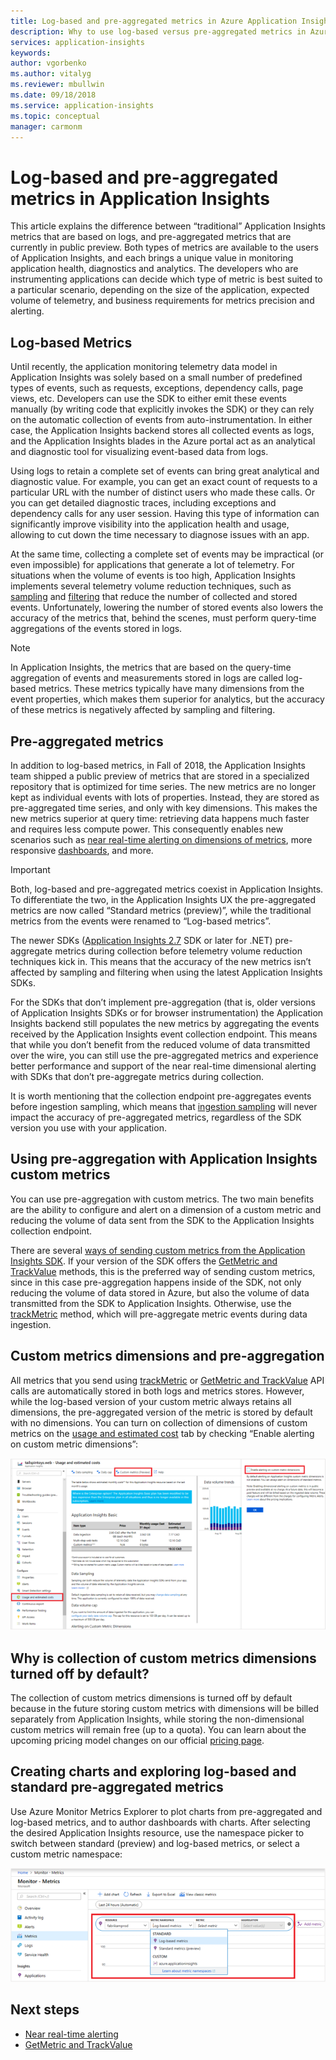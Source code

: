 ```yaml
---
title: Log-based and pre-aggregated metrics in Azure Application Insights | Microsoft Docs
description: Why to use log-based versus pre-aggregated metrics in Azure Application Insights
services: application-insights
keywords:
author: vgorbenko
ms.author: vitalyg
ms.reviewer: mbullwin
ms.date: 09/18/2018
ms.service: application-insights
ms.topic: conceptual
manager: carmonm
---
```


# Log-based and pre-aggregated metrics in Application Insights

This article explains the difference between “traditional” Application Insights metrics that are based on logs, and pre-aggregated metrics that are currently in public preview. Both types of metrics are available to the users of Application Insights, and each brings a unique value in monitoring application health, diagnostics and analytics. The developers who are instrumenting applications can decide which type of metric is best suited to a particular scenario, depending on the size of the application, expected volume of telemetry, and business requirements for metrics precision and alerting.

## Log-based Metrics

Until recently, the application monitoring telemetry data model in Application Insights was solely based on a small number of predefined types of events, such as requests, exceptions, dependency calls, page views, etc. Developers can use the SDK to either emit these events manually (by writing code that explicitly invokes the SDK) or they can rely on the automatic collection of events from auto-instrumentation. In either case, the Application Insights backend stores all collected events as logs, and the Application Insights blades in the Azure portal act as an analytical and diagnostic tool for visualizing event-based data from logs.

Using logs to retain a complete set of events can bring great analytical and diagnostic value. For example, you can get an exact count of requests to a particular URL with the number of distinct users who made these calls. Or you can get detailed diagnostic traces, including exceptions and dependency calls for any user session. Having this type of information can significantly improve visibility into the application health and usage, allowing to cut down the time necessary to diagnose issues with an app. 

At the same time, collecting a complete set of events may be impractical (or even impossible) for applications that generate a lot of telemetry. For situations when the volume of events is too high, Application Insights implements several telemetry volume reduction techniques, such as [sampling](https://docs.microsoft.com/azure/application-insights/app-insights-sampling) and [filtering](https://docs.microsoft.com/azure/application-insights/app-insights-api-filtering-sampling) that reduce the number of collected and stored events. Unfortunately, lowering the number of stored events also lowers the accuracy of the metrics that, behind the scenes, must perform query-time aggregations of the events stored in logs.

> [!NOTE]
> In Application Insights, the metrics that are based on the query-time aggregation of events and measurements stored in logs are called log-based metrics. These metrics typically have many dimensions from the event properties, which makes them superior for analytics, but the accuracy of these metrics is negatively affected by sampling and filtering.

## Pre-aggregated metrics

In addition to log-based metrics, in Fall of 2018, the Application Insights team shipped a public preview of metrics that are stored in a specialized repository that is optimized for time series. The new metrics are no longer kept as individual events with lots of properties. Instead, they are stored as pre-aggregated time series, and only with key dimensions. This makes the new metrics superior at query time: retrieving data happens much faster and requires less compute power. This consequently enables new scenarios such as [near real-time alerting on dimensions of metrics](https://docs.microsoft.com/azure/monitoring-and-diagnostics/monitoring-near-real-time-metric-alerts), more responsive [dashboards](https://docs.microsoft.com/azure/application-insights/app-insights-dashboards), and more.

> [!IMPORTANT]
> Both, log-based and pre-aggregated metrics coexist in Application Insights. To differentiate the two, in the Application Insights UX the pre-aggregated metrics are now called “Standard metrics (preview)”, while the traditional metrics from the events were renamed to “Log-based metrics”.

The newer SDKs ([Application Insights 2.7](https://www.nuget.org/packages/Microsoft.ApplicationInsights/2.7.2) SDK or later for .NET) pre-aggregate metrics during collection before telemetry volume reduction techniques kick in. This means that the accuracy of the new metrics isn’t affected by sampling and filtering when using the latest Application Insights SDKs.

For the SDKs that don’t implement pre-aggregation (that is, older versions of Application Insights SDKs or for browser instrumentation) the Application Insights backend still populates the new metrics by aggregating the events received by the Application Insights event collection endpoint. This means that while you don’t benefit from the reduced volume of data transmitted over the wire, you can still use the pre-aggregated metrics and experience better performance and support of the near real-time dimensional alerting with SDKs that don’t pre-aggregate metrics during collection.

It is worth mentioning that the collection endpoint pre-aggregates events before ingestion sampling, which means that [ingestion sampling](https://docs.microsoft.com/azure/application-insights/app-insights-sampling) will never impact the accuracy of pre-aggregated metrics, regardless of the SDK version you use with your application.  

## Using pre-aggregation with Application Insights custom metrics

You can use pre-aggregation with custom metrics. The two main benefits are the ability to configure and alert on a dimension of a custom metric and reducing the volume of data sent from the SDK to the Application Insights collection endpoint.

There are several [ways of sending custom metrics from the Application Insights SDK](https://docs.microsoft.com/azure/application-insights/app-insights-api-custom-events-metrics). If your version of the SDK offers the [GetMetric and TrackValue](https://docs.microsoft.com/azure/application-insights/app-insights-api-custom-events-metrics#getmetric) methods, this is the preferred way of sending custom metrics, since in this case pre-aggregation happens inside of the SDK, not only reducing the volume of data stored in Azure, but also the volume of data transmitted from the SDK to Application Insights. Otherwise, use the [trackMetric](https://docs.microsoft.com/azure/application-insights/app-insights-api-custom-events-metrics#trackmetric)  method, which will pre-aggregate metric events during data ingestion.

## Custom metrics dimensions and pre-aggregation

All metrics that you send using [trackMetric](https://docs.microsoft.com/azure/application-insights/app-insights-api-custom-events-metrics#trackmetric) or [GetMetric and TrackValue](https://docs.microsoft.com/azure/application-insights/app-insights-api-custom-events-metrics#getmetric) API calls are automatically stored in both logs and metrics stores. However, while the log-based version of your custom metric always retains all dimensions, the pre-aggregated version of the metric is stored by default with no dimensions. You can turn on collection of dimensions of custom metrics on the [usage and estimated cost](https://docs.microsoft.com/azure/application-insights/app-insights-pricing) tab by checking “Enable alerting on custom metric dimensions”: 

![Usage and estimated cost](./media/pre-aggregated-metrics-log-metrics/001-cost.png)

## Why is collection of custom metrics dimensions turned off by default?

The collection of custom metrics dimensions is turned off by default because in the future storing custom metrics with dimensions will be billed separately from Application Insights, while storing the non-dimensional custom metrics will remain free (up to a quota). You can learn about the upcoming pricing model changes on our official [pricing page](https://azure.microsoft.com/pricing/details/monitor/).

## Creating charts and exploring log-based and standard pre-aggregated metrics

Use Azure Monitor Metrics Explorer to plot charts from pre-aggregated and log-based metrics, and to author dashboards with charts. After selecting the desired Application Insights resource, use the namespace picker to switch between standard (preview) and log-based metrics, or select a custom metric namespace:

![Metric namespace](./media/pre-aggregated-metrics-log-metrics/002-metric-namespace.png)

## Next steps

* [Near real-time alerting](https://docs.microsoft.com/azure/monitoring-and-diagnostics/monitoring-near-real-time-metric-alerts)
* [GetMetric and TrackValue](https://docs.microsoft.com/azure/application-insights/app-insights-api-custom-events-metrics#getmetric)